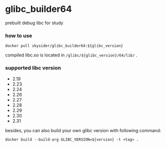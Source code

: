 # glibc_builder64
prebuilt debug libc for study

### how to use

```
docker pull skysider/glibc_builder64:${glibc_version}
```

compiled libc.so is located in `/glibc/${glibc_version}/64/lib/` . 

### supported libc version

- 2.19
- 2.23
- 2.24
- 2.26
- 2.27
- 2.28
- 2.29
- 2.30
- 2.31

besides, you can also build your own glibc version with following command:

```shell
docker build --build-arg GLIBC_VERSION=${version} -t <tag> .
```

